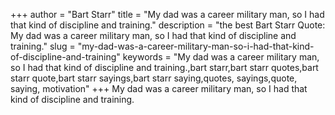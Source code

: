 +++
author = "Bart Starr"
title = "My dad was a career military man, so I had that kind of discipline and training."
description = "the best Bart Starr Quote: My dad was a career military man, so I had that kind of discipline and training."
slug = "my-dad-was-a-career-military-man-so-i-had-that-kind-of-discipline-and-training"
keywords = "My dad was a career military man, so I had that kind of discipline and training.,bart starr,bart starr quotes,bart starr quote,bart starr sayings,bart starr saying,quotes, sayings,quote, saying, motivation"
+++
My dad was a career military man, so I had that kind of discipline and training.

